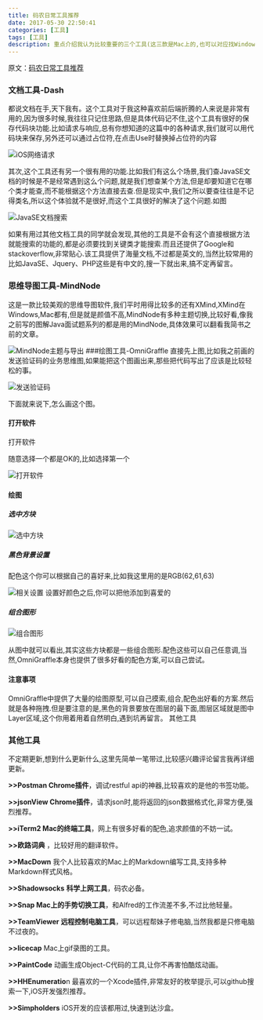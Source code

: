 ```yaml
---
title: 码农日常工具推荐
date: 2017-05-30 22:50:41
categories: [工具]
tags: [工具]
description: 重点介绍我认为比较重要的三个工具(这三款是Mac上的,也可以对应找Windows),一个是文档工具,另外两个是我平时绘图相关的工具,其他的一笔带过。
---
```

原文：[码农日常工具推荐](https://mp.weixin.qq.com/s?__biz=MzA3NDM1NjUwMQ==&mid=2650490371&idx=1&sn=9ad74086d8fff94f38dd789182cffd35&chksm=870ee479b0796d6fb9c90a230c57fb25dc9e8389d03bd0a56f080283e7421f20458dc783f30b&mpshare=1&scene=24&srcid=0529dJWEfgkLrkIagJyR2fzp&key=bf4ec18a3a2a56d66de1bf26484ace0c0a778a3e5ff0959dd5ab84d65250b3c20562aa87e981f6e7a0149c10d2e40ac113b38e9f3a840792118d497d590f87afff53b2285c1790fe42dcccbec4d8b8cd&ascene=0&uin=NjA0OTc3OTc1&devicetype=iMac+MacBookPro12%2C1+OSX+OSX+10.12.5+build(16F73)&version=12020002&nettype=WIFI&fontScale=100&pass_ticket=mq732q8Q2kBhnWhBp6YUErhPlPmIeyypzr8EdY1eIa47Yg9h3I5upDN20tgjw6WE)
### 文档工具-Dash
都说文档在手,天下我有。这个工具对于我这种喜欢前后端折腾的人来说是非常有用的,因为很多时候,我往往只记住思路,但是具体代码记不住,这个工具有很好的保存代码块功能.比如请求与响应,总有你想知道的这篇中的各种请求,我们就可以用代码块来保存,另外还可以通过占位符,在点击Use时替换掉占位符的内容 

![iOS网络请求](https://static.oschina.net/uploads/img/201705/30230640_q0Th.jpg "iOS网络请求")

其次,这个工具还有另一个很有用的功能.比如我们有这么个场景,我们查JavaSE文档的时候是不是经常遇到这么个问题,就是我们想查某个方法,但是却要知道它在哪个类才能查,而不能根据这个方法直接去查.但是现实中,我们之所以要查往往是不记得类名,所以这个体验就不是很好,而这个工具很好的解决了这个问题.如图

![JavaSE文档搜索](https://static.oschina.net/uploads/img/201705/30230648_JTwk.jpg "JavaSE文档搜索")

如果有用过其他文档工具的同学就会发现,其他的工具是不会有这个直接根据方法就能搜索的功能的,都是必须要找到关键类才能搜索.而且还提供了Google和stackoverflow,非常贴心.该工具提供了海量文档,不过都是英文的,当然比较常用的比如JavaSE、Jquery、PHP这些是有中文的,搜一下就出来,搞不定再留言。

### 思维导图工具-MindNode

这是一款比较美观的思维导图软件,我们平时用得比较多的还有XMind,XMind在Windows,Mac都有,但是就是颜值不高,MindNode有多种主题切换,比较好看,像我之前写的图解Java面试题系列的都是用的MindNode,具体效果可以翻看我简书之前的文章。

![MindNode主题与导出](https://static.oschina.net/uploads/img/201705/30230658_4OsZ.jpg "MindNode主题与导出")
###绘图工具-OmniGraffle
直接先上图,比如我之前画的发送验证码的业务思维图,如果能把这个图画出来,那些把代码写出了应该是比较轻松的事。

![发送验证码](https://static.oschina.net/uploads/img/201705/30230705_7esE.jpg "发送验证码")

下面就来说下,怎么画这个图。
#### 打开软件


打开软件

随意选择一个都是OK的,比如选择第一个

![打开软件](https://static.oschina.net/uploads/img/201705/30230712_pvXx.jpg "打开软件")

#### 绘图
##### 选中方块

![选中方块](https://static.oschina.net/uploads/img/201705/30230719_5aRS.jpg "选中方块")

##### 黑色背景设置
配色这个你可以根据自己的喜好来,比如我这里用的是RGB(62,61,63)

![相关设置](https://static.oschina.net/uploads/img/201705/30230725_43sE.jpg "相关设置")
设置好颜色之后,你可以把他添加到喜爱的
##### 组合图形

![组合图形](https://static.oschina.net/uploads/img/201705/30230732_HWDT.jpg "组合图形")

从图中就可以看出,其实这些方块都是一些组合图形.配色这些可以自己任意调,当然,OmniGraffle本身也提供了很多好看的配色方案,可以自己尝试。
#### 注意事项

OmniGraffle中提供了大量的绘图原型,可以自己摸索,组合,配色出好看的方案.然后就是各种拖拽.但是要注意的是,黑色的背景要放在图层的最下面,图层区域就是图中Layer区域,这个你用着用着自然明白,遇到坑再留言。
其他工具



### 其他工具

不定期更新,想到什么更新什么,这里先简单一笔带过,比较感兴趣评论留言我再详细更新。

**>>Postman Chrome插件**，调试restful api的神器,比较喜欢的是他的书签功能。

**>>jsonView Chrome插件**，请求json时,能将返回的json数据格式化,非常方便,强烈推荐。

**>>iTerm2 Mac的终端工具**，网上有很多好看的配色,追求颜值的不妨一试。

**>>欧路词典** ，比较好用的翻译软件。

**>>MacDown** 我个人比较喜欢的Mac上的Markdown编写工具,支持多种Markdown样式风格。

**>>Shadowsocks** **科学上网工具**，码农必备。

**>>Snap Mac上的手势切换工具**，和Alfred的工作流差不多,不过比他轻量。

**>>TeamViewer 远程控制电脑工具**，可以远程帮妹子修电脑,当然我都是只修电脑不过夜的。

**>>licecap** Mac上gif录图的工具。

**>>PaintCode** 动画生成Object-C代码的工具,让你不再害怕酷炫动画。

**>>HHEnumeratio**n 最喜欢的一个Xcode插件,非常友好的枚举提示,可以github搜索一下,iOS开发强烈推荐。

**>>Simpholders** iOS开发的应该都用过,快速到达沙盒。 